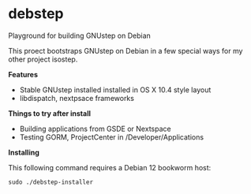 # debstep
Playground for building GNUstep on Debian

This proect bootstraps GNUstep on Debian in a few special ways for my other project isostep.

**Features**

* Stable GNUstep installed installed in OS X 10.4 style layout
* libdispatch, nextpsace frameworks

**Things to try after install**

* Building applications from GSDE or Nextspace
* Testing GORM, ProjectCenter in /Developer/Applications

**Installing**

This following command requires a Debian 12 bookworm host:

```
sudo ./debstep-installer
```
